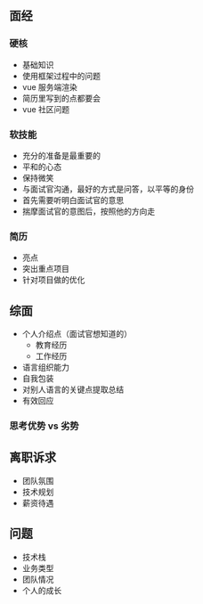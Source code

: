 <!--
 * @Author: your name
 * @Date: 2021-04-02 09:25:17
 * @LastEditTime: 2021-06-23 15:59:34
 * @LastEditors: Please set LastEditors
 * @Description: In User Settings Edit
 * @FilePath: \vue-note\Tips\面经.md
-->

## 面经

### 硬核

- 基础知识
- 使用框架过程中的问题
- vue 服务端渲染
- 简历里写到的点都要会
- vue 社区问题

### 软技能

- 充分的准备是最重要的
- 平和的心态
- 保持微笑
- 与面试官沟通，最好的方式是问答，以平等的身份
- 首先需要听明白面试官的意思
- 揣摩面试官的意图后，按照他的方向走

### 简历

- 亮点
- 突出重点项目
- 针对项目做的优化

## 综面

- 个人介绍点（面试官想知道的）
  - 教育经历
  - 工作经历
- 语言组织能力
- 自我包装
- 对别人语言的关键点提取总结
- 有效回应

### 思考优势 vs 劣势

## 离职诉求

- 团队氛围
- 技术规划
- 薪资待遇

## 问题

- 技术栈
- 业务类型
- 团队情况
- 个人的成长
